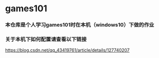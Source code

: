 # games101
### 本仓库是个人学习games101时在本机（windows10）下做的作业
### 关于本机下如何配置请查看以下链接
https://blog.csdn.net/qq_43419761/article/details/127740207
